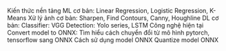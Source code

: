Kiến thức nền tảng
  ML cơ bản: Linear Regression, Logistic Regression, K-Means
  Xử lý ảnh cơ bản: Sharpen, Find Contours, Canny, Houghline
  DL cơ bản:
    Classifier: VGG
    Detection: Yolo series, LSTM
Công nghệ hiện tại
  Convert model to ONNX:
    Tìm hiểu cách chuyển đổi từ mô hình pytorch, tensorflow sang ONNX
    Cách sử dụng model ONNX
    Quantize model ONNX
